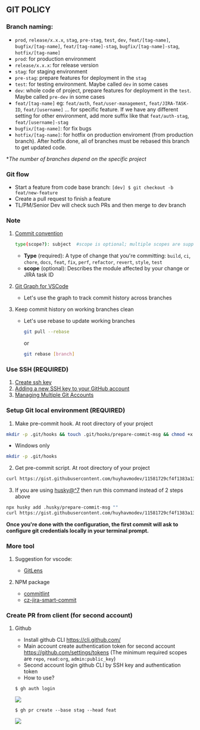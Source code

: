 ## GIT POLICY
### Branch naming:
- `prod`, `release/x.x.x`, `stag`, `pre-stag`, `test`, `dev`, `feat/[tag-name]`, `bugfix/[tag-name]`, `feat/[tag-name]-stag`, `bugfix/[tag-name]-stag`, `hotfix/[tag-name]`
- `prod`: for production environment
- `release/x.x.x`: for release version
- `stag`: for staging environment
- `pre-stag`: prepare features for deployment in the `stag`
- `test`: for testing environment. Maybe called `dev` in some cases
- `dev`: whole code of project, prepare features for deployment in the `test`. Maybe called `pre-dev` in some cases
- `feat/[tag-name]` eg: `feat/auth`, `feat/user-management`, `feat/JIRA-TASK-ID`, `feat/[username]` ... for specific feature. If we have any different setting for other environment, add more suffix like that `feat/auth-stag`, `feat/[username]-stag`
- `bugfix/[tag-name]`: for fix bugs
- `hotfix/[tag-name]`: for hotfix on production enviroment (from production branch). After hotfix done, all of branches must be rebased this branch to get updated code.

**The number of branches depend on the specific project*

### Git flow
- Start a feature from code base branch: `[dev] $ git checkout -b feat/new-feature`
- Create a pull request to finish a feature
- TL/PM/Senior Dev will check such PRs and then merge to dev branch

### Note
1. [Commit convention](https://www.conventionalcommits.org/en/v1.0.0/#specification)

    ```bash
    type(scope?): subject  #scope is optional; multiple scopes are supported (current delimiter options: "/", "\" and ",")
    ```
    - **Type** (required): A type of change that you're committing: `build`, `ci`, `chore`, `docs`, `feat`, `fix`, `perf`, `refactor`, `revert`, `style`, `test`
    - **scope** (optional): Describes the module affected by your change or JIRA task ID

2. [Git Graph for VSCode](https://marketplace.visualstudio.com/items?itemName=mhutchie.git-graph)

    - Let's use the graph to track commit history across branches

3. Keep commit history on working branches clean

    - Let's use rebase to update working branches
        ```bash
        git pull --rebase
        ```
        or
        ```bash
        git rebase [branch]
        ```

### Use SSH (REQUIRED)
1. [Create ssh key](https://docs.github.com/en/github/authenticating-to-github/generating-a-new-ssh-key-and-adding-it-to-the-ssh-agent#generating-a-new-ssh-key)
2. [Adding a new SSH key to your GitHub account](https://docs.github.com/en/github/authenticating-to-github/adding-a-new-ssh-key-to-your-github-account)
3. [Managing Multiple Git Accounts](https://medium.com/the-andela-way/a-practical-guide-to-managing-multiple-github-accounts-8e7970c8fd46)

### Setup Git local environment (REQUIRED)
1. Make pre-commit hook. At root directory of your project
```zsh
mkdir -p .git/hooks && touch .git/hooks/prepare-commit-msg && chmod +x .git/hooks/prepare-commit-msg
```
- Windows only
```zsh
mkdir -p .git/hooks
```
2. Get pre-commit script. At root directory of your project
```zsh
curl https://gist.githubusercontent.com/huyhavmodev/11581729cf4f1383a136a3f4bbcc327a/raw > .git/hooks/prepare-commit-msg
```
3. If you are using [husky@^7](https://github.com/typicode/husky) then run this command instead of 2 steps above
```zsh
npx husky add .husky/prepare-commit-msg ""
curl https://gist.githubusercontent.com/huyhavmodev/11581729cf4f1383a136a3f4bbcc327a/raw > .husky/prepare-commit-msg
```
**Once you're done with the configuration, the first commit will ask to configure git credentials locally in your terminal prompt.**

### More tool
1. Suggestion for vscode: 
    - [GitLens](https://marketplace.visualstudio.com/items?itemName=eamodio.gitlens)
    
2. NPM package

    - [commitlint](https://commitlint.js.org/#/guides-local-setup)
    - [cz-jira-smart-commit](https://www.npmjs.com/package/@vmo11/cz-jira-smart-commit)
    
### Create PR from client (for second account)
1. Github
    - Install github CLI https://cli.github.com/
    - Main account create authentication token for second account https://github.com/settings/tokens (The minimum required scopes are `repo`, `read:org`, `admin:public_key`)
    - Second account login github CLI by SSH key and authentication token
    - How to use?
    ```
    $ gh auth login
    ```
    ![](https://i.imgur.com/2KFiaSW.png)

    ```
    $ gh pr create --base stag --head feat
    ```
    ![](https://i.imgur.com/OXQiLfL.png)

